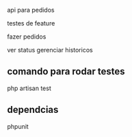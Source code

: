api para pedidos


testes  de feature

fazer pedidos

ver status
gerenciar historicos

##  comando para rodar testes
php artisan test

## dependcias 
phpunit
